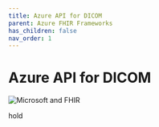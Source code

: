 ```yaml
---
title: Azure API for DICOM
parent: Azure FHIR Frameworks
has_children: false
nav_order: 1
---
```


# Azure API for DICOM

![Microsoft and FHIR](/assets/images/msft-fhir.png)

hold
